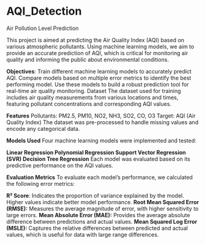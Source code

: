 # AQI_Detection
Air Pollution Level Prediction

This project is aimed at predicting the Air Quality Index (AQI) based on various atmospheric pollutants. Using machine learning models, we aim to provide an accurate prediction of AQI, which is critical for monitoring air quality and informing the public about environmental conditions.

**Objectives**:
Train different machine learning models to accurately predict AQI.
Compare models based on multiple error metrics to identify the best performing model.
Use these models to build a robust prediction tool for real-time air quality monitoring.
Dataset
The dataset used for training includes air quality measurements from various locations and times, featuring pollutant concentrations and corresponding AQI values.

**Features**
Pollutants: PM2.5, PM10, NO2, NH3, SO2, CO, O3
Target: AQI (Air Quality Index)
The dataset was pre-processed to handle missing values and encode any categorical data.

**Models Used**
Four machine learning models were implemented and tested:

**Linear Regression
Polynomial Regression
Support Vector Regression (SVR)
Decision Tree Regression**
Each model was evaluated based on its predictive performance on the AQI values.

**Evaluation Metrics**
To evaluate each model’s performance, we calculated the following error metrics:

**R² Score**: Indicates the proportion of variance explained by the model. Higher values indicate better model performance.
**Root Mean Squared Error (RMSE):** Measures the average magnitude of error, with higher sensitivity to large errors.
**Mean Absolute Error (MAE):** Provides the average absolute difference between predictions and actual values.
**Mean Squared Log Error (MSLE):** Captures the relative differences between predicted and actual values, which is useful for data with large range differences.

